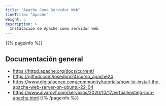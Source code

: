 ```yaml
---
title: "Apache Como Servidor Web"
linkTitle: "Apache"
weight: 5
description: >
  Instalación de Apache como servidor web
---
```


{{% pageinfo %}}
## Documentación general
* https://httpd.apache.org/docs/current/
* https://github.com/josedom24/curso_apache24
* https://www.digitalocean.com/community/tutorials/how-to-install-the-apache-web-server-on-ubuntu-22-04
* https://www.alvarovf.com/servicios/2020/10/17/virtualhosting-con-apache.html
{{% /pageinfo %}}



